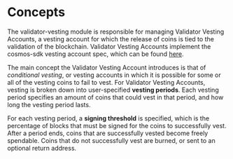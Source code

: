 <!--
order: 1
-->

# Concepts

The validator-vesting module is responsible for managing Validator Vesting Accounts, a vesting account for which the release of coins is tied to the validation of the blockchain. Validator Vesting Accounts implement the cosmos-sdk vesting account spec, which can be found [here](https://github.com/cosmos/cosmos-sdk/tree/master/x/auth/spec).

The main concept the Validator Vesting Account introduces is that of _conditional vesting_, or vesting accounts in which it is possible for some or all of the vesting coins to fail to vest. For Validator Vesting Accounts, vesting is broken down into user-specified __vesting periods__. Each vesting period specifies an amount of coins that  could vest in that period, and how long the vesting period lasts.

For each vesting period, a __signing threshold__ is specified, which is the percentage of blocks that must be signed for the coins to successfully vest. After a period ends, coins that are successfully vested become freely spendable. Coins that do not successfully vest are burned, or sent to an optional return address.

